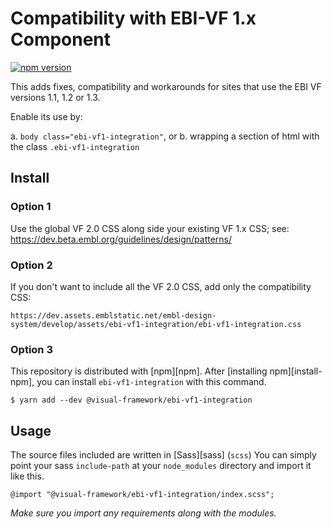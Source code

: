 # Compatibility with EBI-VF 1.x Component

[![npm version](https://badge.fury.io/js/%40visual-framework%2Febi-vf1-integration.svg)](https://badge.fury.io/js/%40visual-framework%2Febi-vf1-integration)

This adds fixes, compatibility and workarounds for sites that use the EBI VF versions 1.1, 1.2 or 1.3.

Enable its use by:

a. `body class="ebi-vf1-integration"`, or
b. wrapping a section of html with the class `.ebi-vf1-integration`

## Install

### Option 1

Use the global VF 2.0 CSS along side your existing VF 1.x CSS; see: https://dev.beta.embl.org/guidelines/design/patterns/

### Option 2

If you don't want to include all the VF 2.0 CSS, add only the compatibility CSS:

```
https://dev.assets.emblstatic.net/embl-design-system/develop/assets/ebi-vf1-integration/ebi-vf1-integration.css
```

### Option 3

This repository is distributed with [npm][npm]. After [installing npm][install-npm], you can install `ebi-vf1-integration` with this command.

```
$ yarn add --dev @visual-framework/ebi-vf1-integration
```

## Usage

The source files included are written in [Sass][sass] (`scss`) You can simply point your sass `include-path` at your `node_modules` directory and import it like this.

```
@import "@visual-framework/ebi-vf1-integration/index.scss";
```

_Make sure you import any requirements along with the modules._
